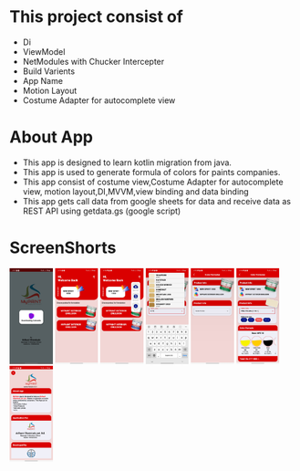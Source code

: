 # This project consist of
* Di
* ViewModel
* NetModules with Chucker Intercepter
* Build Varients
* App Name
* Motion Layout
* Costume Adapter for autocomplete view

# About App
* This app is designed to learn kotlin migration from java.
* This app is used to generate formula of colors for paints companies.
* This app consist of costume view,Costume Adapter for autocomplete view, motion layout,DI,MVVM,view binding and data binding
* This app gets call data from google sheets for data and receive data as REST API using getdata.gs (google script)

# ScreenShorts
<img src="https://github.com/rsa-rajesh/myPaint/blob/main/screens/Screenshot_1.jpg" width="15%"></img>
<img src="https://github.com/rsa-rajesh/myPaint/blob/main/screens/Screenshot_2.jpg" width="15%"></img>
<img src="https://github.com/rsa-rajesh/myPaint/blob/main/screens/Screenshot_3.jpg" width="15%"></img>
<img src="https://github.com/rsa-rajesh/myPaint/blob/main/screens/Screenshot_4.jpg" width="15%"></img>
<img src="https://github.com/rsa-rajesh/myPaint/blob/main/screens/Screenshot_5.jpg" width="15%"></img>
<img src="https://github.com/rsa-rajesh/myPaint/blob/main/screens/Screenshot_7.jpg" width="15%"></img>
<img src="https://github.com/rsa-rajesh/myPaint/blob/main/screens/Screenshot_6.jpg" width="15%"></img>


